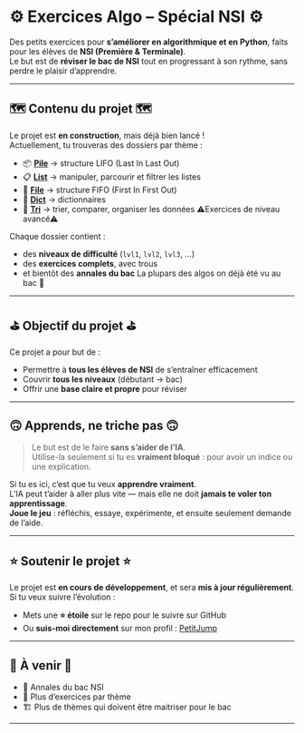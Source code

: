 # ⚙️ Exercices Algo – Spécial NSI ⚙️

Des petits exercices pour **s’améliorer en algorithmique et en Python**, faits pour les élèves de **NSI (Première & Terminale)**.  
Le but est de **réviser le bac de NSI** tout en progressant à son rythme, sans perdre le plaisir d’apprendre.

---

## 🗺️ Contenu du projet 🗺️

Le projet est **en construction**, mais déjà bien lancé !  
Actuellement, tu trouveras des dossiers par thème :

- 📦 [**Pile**](./Pile) → structure LIFO (Last In Last Out)
- 📋 [**List**](./List) → manipuler, parcourir et filtrer les listes  
- 🧾 [**File**](./File) → structure FIFO (First In First Out)
- 🔑 [**Dict**](./Dict) → dictionnaires
- 🔁 [**Tri**](./Tri) → trier, comparer, organiser les données ⚠️Exercices de niveau avancé⚠️ 

Chaque dossier contient :
- des **niveaux de difficulté** (`lvl1`, `lvl2`, `lvl3`, ...)  
- des **exercices complets**, avec trous
- et bientôt des **annales du bac** 
La plupars des algos on déjà été vu au bac 👀

---

## ⛳ Objectif du projet ⛳

Ce projet a pour but de :
- Permettre à **tous les élèves de NSI** de s’entraîner efficacement  
- Couvrir **tous les niveaux** (débutant → bac)  
- Offrir une **base claire et propre** pour réviser

---

## 🙃 Apprends, ne triche pas 🙃

> Le but est de le faire **sans s’aider de l’IA**.  
> Utilise-la seulement si tu es **vraiment bloqué** : pour avoir un indice ou une explication.  

Si tu es ici, c’est que tu veux **apprendre vraiment**.  
L’IA peut t’aider à aller plus vite — mais elle ne doit **jamais te voler ton apprentissage**.  
**Joue le jeu** : réfléchis, essaye, expérimente, et ensuite seulement demande de l’aide.

---

## ⭐ Soutenir le projet ⭐

Le projet est **en cours de développement**, et sera **mis à jour régulièrement**.  
Si tu veux suivre l’évolution :
- Mets une **⭐ étoile** sur le repo pour le suivre sur GitHub  
- Ou **suis-moi directement** sur mon profil : [PetitJump](https://github.com/PetitJump)

---

## 🧠 À venir 🧠

- 🧮 Annales du bac NSI 
- 🧰 Plus d’exercices par thème
- 🏗️ Plus de thèmes qui doivent être maitriser pour le bac

---